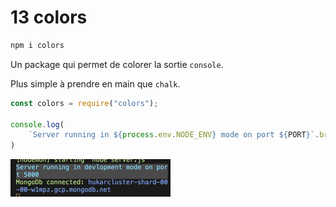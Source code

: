 # 13 colors

```bash
npm i colors
```



Un package qui permet de colorer la sortie `console`.

Plus simple à prendre en main que `chalk`.

```js
const colors = require("colors");

console.log(
    `Server running in ${process.env.NODE_ENV} mode on port ${PORT}`.brightCyan.bgGrey
)
```

<img src="assets/Screenshot 2020-05-06 at 08.58.13.png" alt="Screenshot 2020-05-06 at 08.58.13" style="zoom:25%;" />

